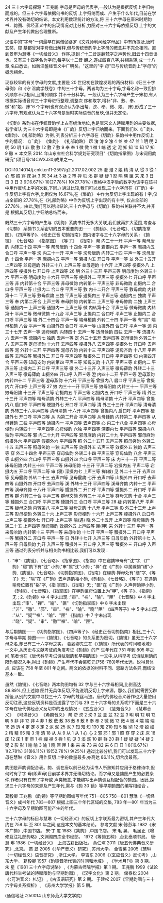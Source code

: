 24 三十六字母探源 *
王兆鹏 字母是声母的代表字,一般认为是根据反切上字归纳而成的。但三十六字母依据何书的反切 上字归纳而成、产生于什么年代,目前在学术界并没有确切的结论。本文利用数理统计的方法,将 三十六字母在唐宋时期韵书、韵图、佛经音义中的出现情况对比分析,力图对三十六字母依据反切 上字的文献及产生年代做出合理推断。

汉语中的"字母"一词最早在梁僧伽婆罗《文殊师利问经字母品》中有所提及,唐时玄奘、窥 基都曾对字母做出解释,但与传统音韵学上字母的概念并不完全相同。直到景审为慧琳《一切经音义》 作序,提到 :"十二音是翻梵字之声势也,旧云十四音误也。又有三十四字名为字母,每字以十二音 翻之,遂成四百八字,共相乘转,成一十八章,名曰悉谈。如新涅盤经音义中广明矣。"这里的"字 母"已与传统音韵上"字母"的概念相合。

现存较早的有关字母的文献,主要是 20 世纪初在敦煌发现的两份材料:《归三十字母例》和《守 温韵学残卷》中的三十字母。两者均为三十字母,字母名称一致但排列顺序不尽相同,且排列顺序 并不十分科学。一般认为三十六字母产生于宋初,有人根据实际语音对三十字母进行整理,调整次 序和取字,增补"非、敷、奉、微"和"娘、床"6 个字母(也有观点认为多出帮、滂、奉、微、娘、 床),形成了三十六字母,有观点认为三十六字母是当时实际语音的反映,但并无定论。

《切韵》系韵书在传统音韵学上占有统治地位,也是唐宋文人诗赋用韵的主要依据,有学者认 为三十六字母即是由《广韵》反切上字归纳而来。下面我们以《广韵》、《集韵》、《礼部韵略》为例, 列表分析三十六字母在《切韵》系韵书中用作反切上字的情况 :
《广韵》 《集韵》 《礼部韵略》
帮 滂 滂 9 滂 4 並 並 47 並 1 明 明 2 明 50 明 1 非 敷 敷 12 敷 7 敷 9 奉 奉 1 微 微 1 微 1 端 透 定 泥 知 知 10 知 17 知 9 徹
∗ 本文系 2014 年山东省社会科学规划研究项目"《切韵指掌图》与宋词用韵研究"(项目号:14CWXJ30)成果之一。

DOI:10.14014/j.cnki.cn11-2597/g2.2017.02.002 25 澄 澄 2 娘 精 清 从 從 3 從 1 心 邪 照 穿 床 牀 3 床 34 牀 3 牀 2 审 禅 见 溪 群 疑 疑 1 影 喻 晓 匣 来 来 3 日 日 3 日 3 6(16.67%) 10(27.78%) 10(27.78%)
(表格中汉字后的数字为该字在该书中用作反切上字的次数,下同。)
通过比较,我们可以发现,三十六字母在《广韵》中作反切上字有六字,比例仅为 16.67%,在《集韵》
中作为反切上字出现的有十字,仅占全部的 27.78%,在《礼部韵略》中作为反切上字出现的有十字, 仅占全部的 27.78%。由此,我们可以得出结论,三十六字母与《切韵》系韵书关联并不大,并非是 根据其反切上字归纳总结而来。

既然三十六字母的产生与《切韵》系韵书并无多大关联,我们就再扩大范围,考查与《切韵》
系韵书关系密切的五本重要韵图——《韵镜》、《七音略》、《切韵指掌图》、《四声等子》、《经史正音 切韵指南》图内诸字与三十六字母的关系 :
《韵镜》 《七音略》 《指掌图》 《等子》 《指南》
帮 内三十一开 平声一等 帮母唐韵 内转三十四 平声一等 帮母唐韵 十四合 平声一等 宕摄内五 平声一等 宕摄内五 合口呼 平声一等 滂 内三十一开 平声一等 滂母唐韵 内转三十四 平声一等 滂母唐韵 十四合 平声一等 宕摄内五 平声一等 宕摄内五 开口呼 平声一等 並 外三十五开 上声四等 並母迥韵 外转三十八 上声三等 並母迥韵 十六开 上声四等 梗摄外八 上声四等 梗摄外七 开口呼 上声四等 26 明 外三十三开 平声三等 明母庚韵 外转三十六 平声三等 明母庚韵 十六开 平声三等 梗摄外二 平声三等 梗摄外七 开口呼 平声三等 非 内转第十合 平声三等 非母微韵 内转第十 平声三等 非母微韵 止摄内二 合口呼 平声三等 止摄内二 合口呼 平声三等 敷 内十二开合 平声三等 敷母虞韵 内转第十二 平声三等 敷母虞韵 三独 平声三等 遇摄内三 平声三等 遇摄内三 独韵 平声三等 奉 内第二开合 上声三等 奉母肿韵 内转第二 上声三等 奉母肿韵 二独 上声三等 通摄内一 上声三等 通摄内一 上声三等 微 内转第十合 平声三等 微母微韵 内转第十 平声三等 微母微韵 十九合 平声三等 止摄内二 合口呼 平声三等 止摄内二 合口呼 平声三等 端 外二十四合 平声一等 端母桓韵 外转二十四 平声一等 有"耑" 端母桓韵 八合 平声一等 山摄外四 合口呼 平声一等 山摄外四 合口呼 平声一等 透 内三十七开 去声一等 透母候韵 内转四十 去声一等 透母候韵 四独 去声一等 流摄内六 去声一等 流摄内七 独韵 去声一等 定 外三十五开 去声四等 定母径韵 外转三十八 去声三等 定母径韵 十六开 去声四等 梗摄外八 去声四等 梗摄外七 开口呼 去声四等 泥 外转十三开 平声四等 泥母齐韵 内转十三 平声四等 泥母齐韵 十八开 平声四等 去声四等 蟹摄外二 开口呼 平声四等 蟹摄外二 开口呼 平声四等 知 内第四开合 平声三等 知母支韵 内转第四 平声三等 知母支韵 十八开 平声三等 止摄内二 平声三等 止摄内二 开口呼 平声三等 徹 外二十三开 入声三等 徹母薛韵 外转二十三 入声三等 徹母薛韵 山摄外四 开口呼 入声三等 澄 内四十二开 平声三等 澄母蒸韵 内转四十二 平声三等 澄母蒸韵 十六开 平声三等 曾摄内八 启口呼 平声三等 曾摄内六 开口呼 上声三等 27 娘 内三十一开 平声三等 娘母阳韵 内转三十一 平声三等 娘母阳韵 十三开 平声三等 宕摄内五 平声三等 宕摄内五 开口呼 平声三等 精 外三十三开 平声四等 精母清韵 外转三十六 平声四等 精母清韵 十六开 平声四等 曾摄内八 启口呼 平声四等 梗摄外七 开口呼 平声四等 清 外三十三开 平声四等 清母清韵 外转三十六平声四等 清母清韵 十六开 平声四等 曾摄内八 启口呼 平声四等 梗摄外七 开口呼 平声四等 从 内第二开合 平声四等 从母锺韵 内转第二 平声四等 从母锺韵 二独 平声四等 通摄内一 平声四等 去声四等 心 内三十八合 平声四等 心母侵韵 内转四十一 平声四等 心母侵韵 六独 平声四等 深摄内七 平声四等 深摄内八 独韵 平声四等 邪 内二十九开 平声四等 邪母麻韵 内转二十九 平声四等 邪母麻韵 假摄外六 平声四等 假摄外六 平声四等 照 外二十五开 去声三等 照母笑韵 外转二十五 去声三等 照母笑韵 一独 去声三等 效摄外五 去声三等 效摄外五 独韵 去声三等 穿 外二十四合 平声三等 穿母仙韵 外转二十四 平声三等 穿母仙韵 八合 平声三等 山摄外四 合口呼 平声三等 山摄外四 合口呼 平声三等 床 内三十一开 平声二等 床母阳韵 内转三十四 平声二等 床母阳韵 十三开 平声二等 宕摄内五 平声二等 宕摄内五 开口呼 平声二等 审
(寝)
深摄内七 上声三等 禅(線) 
见 外二十三开 去声四等 见母霰韵 外转二十三 去声四等 见母霰韵 七开 去声四等 山摄外四 开口呼 去声四等 山摄外四 开口呼 去声四等 溪 外转十三开 平声四等 溪母齐韵 内转十三 平声四等 溪母齐韵 十八开 平声四等 蟹摄外二 开口呼 平声四等 蟹摄外二 开口呼 平声四等 群 外转二十合 平声三等 群母文韵 外转二十 平声三等 群母文韵 十合 平声三等 臻摄外三 合口呼 平声三等 臻摄外三 合口呼 平声三等 28 疑 内转第八开 平声三等 疑母之韵 内转第八 平声三等 疑母之韵 十八开 平声三等 影 外三十三开 上声三等 影母梗韵 外转三十六 上声三等 影母梗韵 十六开 上声三等 梗摄外八 启口呼 上声三等 梗摄外七 开口呼 上声三等 喻(遇)
晓 外二十五开 上声四等 晓母篠韵 外转二十五 上声四等 晓母篠韵 效摄外五 上声四等 匣(狎)
来 外转十三开 平声一等 来母咍韵 内转第十三 平声一等 来母咍韵 十七开 平声一等 蟹摄外二 开口呼 平声一等 蟹摄外二 开口呼 平声一等 日 外转十七开 入声三等 日母质韵 外转第十七 入声三等 日母质韵 九开 入声三等 臻摄外三 开口呼 入声三等 臻摄外三 开口呼 入声三等 通过列表分析并与相关韵书相比较,我们可以发现 :
1. "审":《韵镜》、《七音略》、《指掌图》、《指南》中在寝韵审母有"沈"字,《广韵》"寝"韵下有"沈" 小韵,"审"属"沈"小韵 ;
"禅":在《广韵》中属線韵"缮"小韵,《韵镜》、《七音略》、《切韵指掌图》、《指南》在線韵 禅母处有"缮"字,《等子》无 ;
"喻"在《广韵》去声遇韵裕小韵,《韵镜》、《七音略》、《等子》在遇韵喻母位置有"裕"字,《指 掌图》、《指南》无 ;
"匣"在《广韵》入声狎韵狎小韵,《韵镜》、《七音略》、《指掌图》在狎韵匣母位置上为"狎",《等 子》、《指南》无 ;
2.《韵镜》中 4 字未出现 :"审"、"禅"、"喻"、"匣"
《七音略》中 4 字未出现 :"审"、"禅"、"喻"、"匣" 《切韵指掌图》中 8 字未出现 :"非"、"徹"、"邪"、"审"、"禅"、"喻"、"晓""匣" 《四声等子》中 5 字未出现 :"从"、"疑""禅"、"喻"、"匣" 《指南》中 7 字未出现 :"晓"、"疑"、"审"、"徹""禅"、"喻"、"匣"。

与后期韵图——《切韵指掌图》、《四声等子》、《经史正音切韵指南》相比,三十六字母与早期 韵图——《韵镜》、《七音略》的关系更为密切。《韵镜》虽无三十六字母之名,却已有三十六字母之实。 葛毅卿先生在《〈韵镜〉所代表的时间和地域》一文中,从历史与文献考证的角度考证《韵镜》的产 生年代在 751 年到 805 年之间,笔者也在《唐代科举考试诗赋限韵和早期韵图》一文中,从科举考 试诗赋用韵的限韵情况入手,得出《韵镜》产生年代不会离乾元(758-760)年代太远。说得具体点, 应该在 758 年至 801 年之间。两文的依据的材料不同、思路方法各异,而结论基本一致。

虽然《韵镜》、《七音略》两本韵图均有 32 字与三十六字母相同,比例高达 88.89%,但上述韵 图并无具体反切,不能说明反切上字来源。那么,我们就需要另辟蹊径,从别的文献中寻找三十六 字母的蛛丝马迹。唐代的佛经音义著作也大量使用反切注音,这些反切资料是否透露了它们与 29 三十六字母的关系呢?下面是三十六字母在唐代佛经音义反切中的出现情况 :
《玄应音义》 《慧苑音义》 《慧琳音义》 《可洪音义》 《希麟音义》
帮 滂 滂 2 滂 3 並 並 並 32 並 3 明 明 12 明 12 明 5 非 非 12 非 4 非 1 敷 敷 敷 38 敷 8 敷 8 奉 奉 2 微 微 12 微 4 微 4 端 端 端 18 透 透 4 定 定 8 定 2 泥 泥 25 泥 7 知 知 知 130 知 210 知 5 徹 彻 12 澄 娘 娘 2 精 精 65 精 3 清 清 18 从 从 9 从 1 从 1 心 心 2 邪 邪 1 邪 1 照 穿 穿 2 床 床 18 床 12 床 1 审 审 1 禅 禪 禅 6 禅 1 见 见 3 溪 溪 10 群 群 20 群 1 疑 疑 疑 14 疑 2 疑 2 影 影 1 喻 喻 3 喻 1 晓 匣 匣 1 来 来 来 73 来 82 来 6 日 日 1 6(16.67%) 1(2.78%) 31(86.11%) 19(52.78%) 9(25%)
通过比较分析,我们可以发现三十六字母在慧琳《音义》用作反切上字的数量最多,亦高达 86.11%,切合度最高。

韵图是声韵调配合表。韵、调在唐以前已经为读书人所熟知并应用于格律诗中,但何时有了字 母(即声母)目前学术界并无确切结论。而字母又是韵图产生的必要条件,作者只有在有了字母或 声类概念,才能编写出声韵调互相配合的韵图。因此,探求三十六字母的来源及产生年代,需与《韵 30 镜》等早期韵图的编写相结合 。

葛毅卿 王兆鹏
《韵镜》等早期韵图编写年代 751—805 758—801 慧琳《一切经音义》成书年代 783—807 根据上图三个年代区域的交集, 783 年—801 年当为三十六字母及早期韵图可能产生的年代。

三十六字母的标目与慧琳《一切经音义》的反切上字联系最为密切,其产生年代大约在 758 年 至 801 年之间,这是本文的基本结论。 参考文献 宋·陈彭年 1982《宋本广韵》,中国书店。 宋·丁 度 1983《集韵》,中国书店。 宋·毛 晃、 毛居正《增修互注礼部韵略》,文渊阁四库全书经部。 1972《等韵五种》,台北泰顺书局。 唐·慧 琳 1986《一切经音义》 ,上海古籍出版社。 黄仁瑄 2011《唐五代佛典音义研究》,北京。 苗 昱 2005《〈华严音义〉研究》,苏州大学。 金雪莱 2005《慧琳〈一切经音义〉语音研究》 ,浙江大学。 李吉东 2006《〈玄应音义〉反切考》 ,山东大学。 葛毅卿 1957《韵镜音所代表的时间和地域》 , 《学术月刊》第 8 期。 朱 星《1981 三十六字母说略》 ,《内蒙古师院学报》第 1 期。 王兆鹏 1999《试论唐代科举考试的诗赋限韵与早期韵图》, 《汉字文化》第 2 期。 储泰松 2004《〈可洪音义〉札记》 ,《古汉语研究》第 2 期。 于建松 2007《早期韵图与三十六字母关系探析》 , 《苏州大学学报》第 5 期。

(通信地址 :250014 山东师范大学文学院)